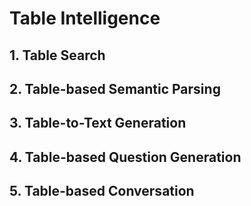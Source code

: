 # Table Intelligence

## 1. Table Search

## 2. Table-based Semantic Parsing

## 3. Table-to-Text Generation

## 4. Table-based Question Generation

## 5. Table-based Conversation

